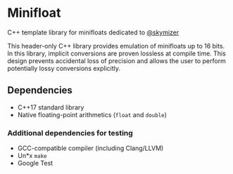 Minifloat
=========
C++ template library for minifloats dedicated to [@skymizer][skymizer]

[skymizer]: https://github.com/skymizer

This header-only C++ library provides emulation of minifloats up to 16 bits.
In this library, implicit conversions are proven lossless at compile time.
This design prevents accidental loss of precision and allows the user to
perform potentially lossy conversions explicitly.

## Dependencies

- C++17 standard library
- Native floating-point arithmetics (`float` and `double`)

### Additional dependencies for testing

- GCC-compatible compiler (including Clang/LLVM)
- Un*x `make`
- Google Test